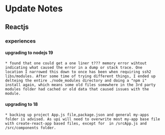 # Update Notes



## Reactjs


### experiences

#### upgrading to nodejs 19
    * found that one could get a one liner t??? memory error wihtout indicating what caused the error in a dump or stack trace. One location I narrowed this down to once has been when requiring ssh2 libs/modules. After some time of trying different things, I ended up delteing the entire ./node_modules directory and doing a "npm i" install again, which means some old files somewhere in the 3rd party modules folder had cached or old data that caused issues with the module.
    

#### upgrading to 18
    * backing up project App.js file,package.json and general my-apps folder is advised. As upi will need to overwrite most my-app base file with create-react-app based files, except for  in /srcApp.js and /src/components folder.
